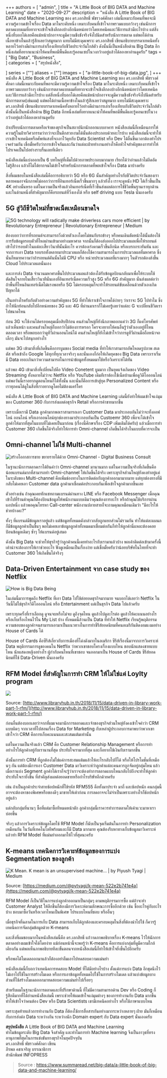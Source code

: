 +++
authors = [
    "admin",
]
title = "A Little Book of BIG DATA and Machine Learning"
date = "2020-09-27"
description = "หนังสือ A Little Book of BIG DATA and Machine Learning ของ ดร.เอกสิทธิ์ พัชรวงศ์ศักดา เล่มนี้เหมาะกับคนที่พอจะมีความรู้ความเข้าใจเรื่อง Data มาในระดับหนึ่ง เหมาะกับคนที่เข้าใจภาพรวมแบบกว้างๆ เช่นนักการตลาดแบบผมที่อยากจะเข้าใจเชิงลึกลงบ้างอีกนิดหน่อยว่าโดยเทคนิคและวิธีการแล้วมีอะไรบ้าง แต่สิ่งหนึ่งที่บอกได้เลยคือแม้หน้าปกอาจจะดูมีความขึงขังจริงจังไปนิดสำหรับนักการตลาด แต่พอได้อ่านเนื้อหาข้างในแล้วรู้สึกเลยว่าสมูทมาก แทบไม่มีสะดุดเพราะ ดร.เอกสิทธิ์ เขียนอธิบายบรรดาเทคนิคทั้งหลายไว้อย่างดีผ่านการเล่าเรื่องเทียบกับชีวิตประจำวันใกล้ตัว ดังนั้นนี่เป็นหนังสือด้าน Big Data อีกหนึ่งเล่มที่อยากแนะนำให้คนที่พอมีพื้นดีและรู้คอนเซปในวงกว้างอยู่แล้วได้ลองหาอ่านดูครับ"
tags = [
    "Big Data",
    "Business",    
]
categories = [
    "สรุปหนังสือ",
    
]
series = [""]
aliases = [""]
images = [
    "a-little-book-of-big-data.jpg",
]
+++
หนังสือ A Little Book of BIG DATA and Machine Learning ของ ดร.เอกสิทธิ์ พัชรวงศ์ศักดา เล่มนี้เหมาะกับคนที่พอจะมีความรู้ความเข้าใจเรื่อง Data มาในระดับหนึ่ง เหมาะกับคนที่เข้าใจภาพรวมแบบกว้างๆ เช่นนักการตลาดแบบผมที่อยากจะเข้าใจเชิงลึกลงบ้างอีกนิดหน่อยว่าโดยเทคนิคและวิธีการแล้วมีอะไรบ้าง แต่สิ่งหนึ่งที่บอกได้เลยคือแม้หน้าปกอาจจะดูมีความขึงขังจริงจังไปนิดสำหรับนักการตลาด(เช่นผม) แต่พอได้อ่านเนื้อหาข้างในแล้วรู้สึกเลยว่าสมูทมาก แทบไม่มีสะดุดเพราะ ดร.เอกสิทธิ์ เขียนอธิบายบรรดาเทคนิคทั้งหลายไว้อย่างดีผ่านการเล่าเรื่องเทียบกับชีวิตประจำวันใกล้ตัว ดังนั้นนี่เป็นหนังสือด้าน Big Data อีกหนึ่งเล่มที่อยากแนะนำให้คนที่พอมีพื้นดีและรู้คอนเซปในวงกว้างอยู่แล้วได้ลองหาอ่านดูครับ
<!--more-->
ถ้าเปรียบนักการตลาดหรือเจ้าของธุรกิจเป็นสถาปนิกนักออกแบบอาคาร หนังสือเล่มนี้ก็เหมือนการให้ความรู้ในฝ่ายวิศวกรรมว่ากว่าจะเป็นตึกสวยงามได้นั้นต้องประกอบด้วยอะไรบ้าง หนังสือเล่มนี้จะทำให้เราเข้าใจเทคนิคหรือศัพท์แสงที่จะเอาไว้คุยกับ Data Scientist หรือ Dev ได้ลื่นขึ้นเวลาต้องทำโปรเจคร่วมกัน เชื่อมั้ยครับว่าการเข้าใจกันและกันว่าแต่ละฝ่ายทำงานอย่างไรคือหัวใจสำคัญของการทำให้โปรเจคเป็นไปอย่างราบรื่นเลยทีเดียว

หนังสือเล่มนี้แบ่งออกเป็น 6 บทใหญ่ที่เต็มไปด้วยภาพประกอบมากมาย เรียกได้ว่าอ่านแล้วไม่อึดอัด ไม่รู้สึกงง แล้วก็ไม่ได้ยากจนไม่เข้าใจสำหรับนักการตลาดที่พอเข้าใจเรื่อง Data มาบ้างครับ

สิ่งที่ผมชอบในหนังสือเล่มนี้คือการอธิบายว่า 5G หรือ 6G นั้นสำคัญอย่างไรกับชีวิตประจำวันของเรา หลายคนอาจนึกภาพไม่ออกว่าการที่อินเทอร์เน็ตเร็วขึ้นมากๆ แล้วยังไง เราจะดูหนัง HD ได้เร็วขึ้นเป็น 4K อย่างนั้นหรอ แต่ในความเป็นจริงแล้วอินเทอร์เน็ตที่เร็วขึ้นส่งผลต่อการใช้ชีวิตพื้นฐานเราทุกด้าน และในด้านหนึ่งที่สำคัญมากก็คือรถยนต์ที่วิ่งเองได้ หรือ self driving แบบ Tesla นั่นเองครับ

## 5G สู่วิถีชีวิตใหม่ที่ขาดเน็ตเหมือนขาดใจ

![5G technology will radically make driverless cars more efficient | by  Revolutionary Entrepreneur | Revolutionary Entrepreneur | Medium](https://miro.medium.com/max/821/1*G5_-7Vj2zOYwmKf6N39F5g.jpeg)

ต้องบอกว่าการที่รถยนต์จะสามารถวิ่งด้วยตัวเองโดยไม่ชนกับรถข้างๆ หรือคนเดินตัดหน้าได้นั้นต้องใช้การรับข้อมูลรอบตัวที่ไหลผ่านเข้ามาอย่างมหาศาล จากนั้นก็ต้องส่งออกไปประมวลผลเพื่อให้รถยนต์เข้าไปว่ารอบตัวในแต่ละเสี้ยววินาทีนั้นมีอะไร ควรต้องเร่งคามเร็วขึ้นอีกนิด หรือเบรกกระทันหัน และจากการเอา Data รอบรถทั้งหลายมาประมวลผลก็ต้องใช้ความสามารถในการประมวลผลที่มหาศาล ซึ่งนั่นก็หมายความว่าถ้ารถยนต์คันนั้นไม่มี CPU หรือ หน่วยประมวลผลที่แรงมากๆ ในตัวรถต้องส่งขึ้น Cloud ไปประมวลผลนั่นเอง

และการส่ง Data จำนวนมหาศาลขึ้นไปประมวลผลแล้วต้องได้รับข้อมูลป้อนกลับมาเพื่อให้ระบบใช้ตัดสินใจภายในเสี้ยววินาทีนั่นเองที่อินเทอร์เน็ตความเร็วสูง 5G หรือ 6G สำคัญมาก นั่นส่งผลต่อว่าถ้าพื้นที่ไหนอินเทอร์เน็ตไม่แรงพอหรือ 5G ไม่ครอบคลุมก็จะทำให้รถยนต์ขับเคลื่อนด้วยตัวเองเกิดปัญหาได้

เป็นอย่างไรครับกับตัวอย่างความสำคัญของ 5G ที่ทำให้เราเข้าใจภาพได้ง่ายๆ ว่าเราจะ 5G ไปทำไม ซึ่งถ้าให้นึกย้อนกลับไปอีกหน่อยของ 3G และ 4G ที่ผ่านมาเราก็ไม่เคยรู้เลยว่าแต่ละ G จะเปลี่ยนชีวิตเราไปขนาดไหน

ก่อน 3G จะใช้งานได้ครอบคลุมเมื่อสิบปีก่อน คนส่วนใหญ่ก็ยังนึกภาพออกแค่ว่า 3G ก็แค่โทรศัพท์แล้วเห็นหน้า และคนส่วนใหญ่ก็บอกว่าไม่ต้องการหรอก ใครจะอยากให้คนอื่นรู้ว่าตัวเองอยู่ที่ไหนตลอดเวลา หรือพอบอกว่าดูทีวีผ่านออนไลน์ได้ คนส่วนใหญ่ก็ยังไม่เข้าใจว่าการดูทีวีผ่านมือถือหน้าจอเล็กๆ มันจะไปสนุกอย่างไร

แต่พอ 3G เข้ามาสิ่งที่เกิดขึ้นคือการบูมของ Social media ที่ทำให้เราสามารถอัพโหลดรูปภาพ สเตตัส หรือเข้าถึง Google ได้ทุกที่ทุกเวลาจริงๆ และนั่นเองก็ก่อให้เกิดยุคของ Big Data เพราะเราเริ่มมี Data เยอะเกินกว่าความสามารถในการนำข้อมูลทั้งหมดมาใช้หรือวิเคราะห์ได้ทัน

แล้วพอ 4G เข้ามาสิ่งที่เปลี่ยนไปคือ Video Conetent บูมมาก เป็นยุคแจ้งเกิดของ Video Streaming ทั้งหลายไม่ว่าจะ Netflix หรือ YouTube เดิมทีเราต้องใช้เน็ตบ้านเพื่อดูวิดีโอออนไลน์ แต่พอวันนี้เราอยากดูตอนไหนก็ได้ทั้งนั้น และนั่นก็คือการเข้าสู่ยุค Personalized Content หรือเราทุกคนได้ดูในสิ่งที่เราอยากดูโดยไม่ต้องแคร์ใคร

หนังสือ A Little Book of BIG DATA and Machine Learning เล่มนี้ยังทำให้ผมเข้าใจแง่มุมของ Customer 360 กับการส่งผลต่อธุรกิจ Retail หรือการค้าขายมากขึ้น

เพราะเมื่อเรามี Data ลูกค้ามากพอเราสามารถเอา Customer Data มาประกอบกันไม่ว่าจะทั้งออฟไลน์ ออนไลน์ หรือเอาออนไลน์ทุกช่องทางมาประกอบกันเป็น Custoemr 360 เพื่อจะได้เข้าใจลูกค้าให้มากที่สุดในแบบที่ไม่เคยเป็นมาก่อน (เรื่องนี้ศึกษาเรื่อง CDP เพิ่มเติมได้ครับ) แล้วเมื่อการทำ Customer 360 เกิดขึ้นได้จริงก็ทำให้การทำ Omni-channel เกิดขึ้นได้จริงในแบบที่ควรจะเป็น

## Omni-channel ไม่ใช่ Multi-channel

![สร้างโอกาสการขาย ขยายรายได้ด้วย Omni-Channel - Digital Business Consult](https://www.digitalbusinessconsult.asia/wp-content/uploads/2020/01/%E0%B8%AA%E0%B8%A3%E0%B9%89%E0%B8%B2%E0%B8%87%E0%B9%82%E0%B8%AD%E0%B8%81%E0%B8%B2%E0%B8%AA%E0%B8%81%E0%B8%B2%E0%B8%A3%E0%B8%82%E0%B8%B2%E0%B8%A2-%E0%B8%82%E0%B8%A2%E0%B8%B2%E0%B8%A2%E0%B8%A3%E0%B8%B2%E0%B8%A2%E0%B9%84%E0%B8%94%E0%B9%89%E0%B8%94%E0%B9%89%E0%B8%A7%E0%B8%A2-Omni-Channel-02.png)

ในฐานะนักการตลาดเราได้ยินคำว่า Omni-channel มานานมาก แต่ในความเป็นจริงที่เกิดขึ้นคือน้อยแบรนด์มากที่สามารถทำ Omni-channel ให้เกิดขึ้นได้จริง เพราะธุรกิจส่วนใหญ่ยังคงทำอยู่แค่ในระดับของ Multi-channel คือเพิ่มช่องทางในการติดต่อกับลูกค้าออกมามากมาย แต่ทุกช่องทางที่มีกลับไม่เคยเอา Customer data ลูกค้ามาเชื่อมต่อประกอบกันเพื่อเข้าใจลูกค้ามากขึ้นเลย

ตัวอย่างเช่น ถ้าคุณเคยทักแชทถามแบรนด์ผ่านทาง LINE หรือ Facebook Messenger เมื่อคุณเข้าไปที่ร้านค้าคุณก็ต้องป้อนข้อมูลให้พนักงานแบบเดิมว่าคุณต้องการอะไร หรือถ้าคุณใช้บริการผ่านแอปหนึ่ง แล้วพอคุณโทรหา Call-center พนักงานปลายสายก็จะถามคุณเหมือนเดิมว่า “มีอะไรให้ช่วยบ้างคะ?”

ทั้งๆ ที่แบรนด์มีข้อมูลเราอยู่แล้ว แต่ข้อมูลทั้งหมดดังกล่าวกลับถูกแยกส่วนไม่รวมกัน ทำให้แต่ละแผนกก็มีข้อมูลลูกค้าเป็นชิ้นๆ พอไม่เคยเอาข้อมูลลูกค้าทั้งหมดมาเชื่อมต่อกันก็ทำให้ลูกค้านี่แหละต้องคอยป้อนข้อมูลเดิมๆ ซ้ำๆ ให้แบรนด์อยู่เสมอ

ดังนั้น Big Data จะช่วยให้ธุรกิจรู้ว่าลูกค้าคนนี้เคยทำอะไรกับเรามาแล้วบ้าง พอเค้าติดต่อเข้ามาครั้งนี้เค้าน่าจะต้องการให้เราช่วยอะไร ฟังดูเหมือนเป็นเรื่องง่าย แต่เชื่อมั้ยครับว่าน้อยบริษัทในไทยที่จะทำ Customer 360 ให้เกิดขึ้นได้จริงๆ

## Data-Driven Entertainment จาก case study ของ Netflix

![How is Big Data Being](https://image.slidesharecdn.com/ggv-bigdatabiginvestmentopportunitiesfordataweek09-151014050927-lva1-app6892/95/big-data-big-investment-13-638.jpg?cb=1444839015)

ในเล่มนี้มาการพูดถึง Netflix ที่เอา Data ไปใช้ต่อยอดธุรกิจมากมาย จนบอกได้เลยว่า Netflix ในวันนี้ไม่ใช่ธุรกิจวิดีโอออนไลน์ หรือ Entertainment แต่เป็นธุรกิจ Data ไปแล้วครับ

เพราะทุกครั้งที่เราเลือกดู ดูจนจบหรือไม่จบ ดูถึงจุดไหน ดูแล้วไปดูอะไรต่อ ดูแล้วให้คะแนนอย่างไร หรือเก็บเรื่องไหนไว้ใน My List บ้าง ทั้งหมดนี้ล้วนเป็น Data ที่ทำให้ Netflix เรียนรู้พฤติกรรมความชอบของลูกค้าจนสามารถเอามาเป็นแนวทางในการทำซีรีส์ยอดนิยมที่คนอเมริกันติดงอมแงมอย่าง House of Cards ได้

House of Cards คือซีรีส์เกี่ยวกับการเมืองที่โด่งดังมากในอเมริกา ซีรีส์เรืองนี้มาจากการวิเคราะห์ Data พฤติกรรมการดูของคนใน Netflix ว่าพวกเขาชอบโครงเรื่องแบบไหน ชอบนักแสดงชายแบบไหน นักแสดงหญิงอย่างไร ผู้กำกับคนไหนที่เขาชอบ จนออกมาเป็น House of Cards ซีรีส์ยอดนิยมที่ใช้ Data-Driven นั่นเองครับ

## RFM Model ที่สำคัญในการทำ CRM ให้ไม่ใช่แค่ Loylty program

![](https://www.libraryhub.in.th/wp-content/uploads/2018/11/rfm-segmentation.jpg)

Source:  [http://www.libraryhub.in.th/2018/11/15/data-driven-in-library-work-part-1-rfm/](http://www.libraryhub.in.th/2018/11/15/data-driven-in-library-work-part-1-rfm/)

ก่อนอื่นต้องบอกเลยว่าจากที่ผมเจอมานักการตลาดและเจ้าของธุรกิจส่วนใหญ่ยังคงเข้าใจคำว่า CRM แบบผิดๆ จากเวลาที่ไปสอนเรื่อง Data for Marketing กับเหล่าผู้ประกอบการมาพบว่าพวกเขาเข้าใจว่า CRM คือการเก็บคะแนนและสะสมแต้มเท่านั้น

แต่ในความเป็นจริงแล้ว CRM คือ Customer Relationship Management หรือการทำอย่างไรให้ลูกค้าอยู่กับเรานานที่สุด ประทับใจเรามากที่สุด และก็อยากใช้เงินกับเรามากขึ้น

ดังนั้นการทำ CRM ที่ถูกต้องไม่ใช่แค่การสะสมแต้มแล้วให้อะไรกลับไปก็ได้ หรือให้โปรโมชั่นที่เหมือนๆ กัน แต่ต้องมีการเอา Customer Data มาวิเคราะห์ว่าลูกค้าแต่ละคนควรถูกจัดอยู่กลุ่มไหน แล้วเมื่อเราแบ่ง Segment ลูกค้าได้เราก็จะรู้ว่าเราจะต้องทำการตลาดแบบไหนกลับไปถึงจะทำให้ลูกค้าประทับใจเรายิ่งขึ้น ที่สำคัญส่งผลต่อยอดขายหรือกำไรบริษัทอีกด้วยครับ

เช่น ถ้าเป็นลูกค้าประจำสายช้อปหนักที่ใช้รหัส RFM555 คือทั้งมาประจำ มาถี่ และช้อปหนัก คนกลุ่มนี้อาจจะต้องหาของพิเศษหรือของดีๆ มาขายให้เค้าก่อน การลดอาจจะไม่จำเป็นเพราะอย่างไรก็ช้อปหนักอยู่แล้ว

แต่กลับกลุ่มที่นานๆ ซื้อที่แต่มาซื้อทีหมดหน้าตัก ลูกค้ากลุ่มนี้เราควรทำการตลาดให้เค้าแวะมาหาเราบ่อยขึ้น

จริงๆ แล้วการวิเคราะห์ข้อมูลโดยใช้ RFM Model ก็นับเป็นจุดเริ่มต้นในการทำ Personalization เหมือนกัน ในวันที่เทคโนโลยีพร้อมและก็มี Data มากมาย คุณต้องรีบหาทางเก็บข้อมูลมาวิเคราะห์แล้วทำ RFM Model ที่แม่นยำออกมาให้ไวที่สุดนะครับ

## K-means เทคนิคการวิเคาะห์ข้อมูลของการแบ่ง Segmentation ของลูกค้า

![K Mean. K mean is an unsupervised machine… | by Piyush Tyagi | Medium](https://miro.medium.com/max/1080/1*fz-rjYPPRlGEMdTI-RLbDg.png)

Source:  [https://medium.com/@pytyagi/k-mean-522e2b741e4a](https://medium.com/@pytyagi/k-mean-522e2b741e4a)

RFM Model ก็เป็นวิธีในการแบ่งลูกค้าออกมาเป็นกลุ่มๆ ตามพฤติกรรมการซื้อ แต่ถ้าจะทำ Customer Analyst ให้ลึกขึ้นก็ต้องมีการวิเคาะห์ตามลักษณะการซื้ออีกด้วย เช่น ซื้ออะไรคู่กับอะไรบ้าง ชอบมาซื้อวันหรือเวลาไหนเป็นพิเศษ โปรแบบไหนที่ชอบ หรืออื่นๆ

เมื่อธุรกิจที่ฉลาดในการเก็บ Data สามารถเก็บได้ถูกต้องและครอบคลุมในสิ่งที่ต้องนำไปใช้ ก็ควรรู้เทคนิคการจัดกลุ่มข้อมูลด้วย K-means

และสิ่งที่ผมชอบมากในหนังสือเล่มนี้คือ ดร.เอกสิทธิ์ แก้วาดภาพอธิบายเรื่อง K-means ไว้ให้นักการตลาดอย่างผมเข้าใจได้โดยง่าย แม้ก่อนหน้านี้จะพอรู้ว่า K-means คือการแบ่งกลุ่มที่ดูมีความใกล้เคียงกัน แต่พอเห็นภาพอธิบายทีละขั้นตอนจากหนังสือเล่มนี้ก็ทำให้เข้าใจยิ่งขึ้นไปอีกครับ

หรือพอได้โมเดลออกมาแล้วก็ต้องอย่าลืมเอาไปทดสอบความแม่นยำ

หนังสือเล่มนี้ก็บอกว่าเทคนิคการทดสอบ Model ที่ได้มีอย่างไรบ้าง ตั้งแต่การแบ่ง Data อีกชุดนึงไว้ไม่เอาไปใช้ในการสร้างโมเดล หรือการเอาข้อมูลทั้งหมดไปใช้ในการสร้างโมเดล แล้วแบ่งข้อมูลบางส่วนที่ใช้สร้างโมเดลออกมาทดสอบความแม่นยำไปเรื่อยๆ

สำหรับผมในฐานะนักการตลาดและที่ปรึกษาด้านนี้ ที่ไม่มีความสามารถด้าน Dev หรือ Coding ก็รู้สึกดีมากที่ได้อ่านหนังสือเล่มนี้ เพราะช่วยให้ผมเข้าใจแง่มุมต่างๆ ของการทำงานกับ Data มากขึ้น ทำให้เข้าใจว่าคนต้อง Dev หรือ Data Scientists เขามีเทคนิคอย่างไร หรือใช้ภาษาแบบไหน

เพราะสุดท้ายแล้วการทำงานกับ Data ก็ต้องใช้การสื่อสารกันอย่างมากระหว่างหลายๆ ฝ่าย มันก็เหมือนกับการส่งต่อ Data ระหว่างกัน ระหว่างนัก Domain expert กับ Data expert นั่นเองครับ



**สรุปหนังสือ** A Little Book of BIG DATA and Machine Learning  
ทำไมข้อมูลระดับ Big Data จึงสำคัญ และทำไมการทำ Machine learning จึงเป็นอาวุธที่ทรงอานุภาพที่สุดในการแข่งขันทางธุรกิจในยุคปัจจุบัน  
ดร.เอกสิทธิ์ พัชรวงศ์ศักดา เขียน  
ภีรพล คชาเจริญ บรรณาธิการ  
สำนักพิมพ์ INFOPRESS

> Source : https://www.summaread.net/big-data/a-little-book-of-big-data-and-machine-learning/